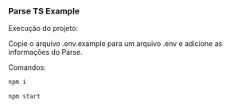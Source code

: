 ### Parse TS Example

Execução do projeto:

Copie o arquivo .env.example para um arquivo .env e adicione as informações
do Parse.

Comandos:

```bash
npm i

npm start
```
